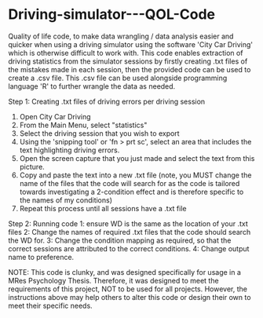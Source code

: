 # Driving-simulator---QOL-Code
Quality of life code, to make data wrangling / data analysis easier and quicker when using a driving simulator using the software 'City Car Driving' which is otherwise difficult to work with.
This code enables extraction of driving statistics from the simulator sessions by firstly creating .txt files of the mistakes made in each session, then the provided code can be used to create a .csv file.
This .csv file can be used alongside programming language 'R' to further wrangle the data as needed.

Step 1: Creating .txt files of driving errors per driving session
1. Open City Car Driving
2. From the Main Menu, select "statistics"
3. Select the driving session that you wish to export
4. Using the 'snipping tool' or 'fn > prt sc', select an area that includes the text highlighting driving errors.
5. Open the screen capture that you just made and select the text from this picture.
6. Copy and paste the text into a new .txt file (note, you MUST change the name of the files that the code will search for as the code is tailored towards investigating a 2-condition effect and is therefore specific to the names of my conditions)
7. Repeat this process until all sessions have a .txt file

Step 2: Running code
1: ensure WD is the same as the location of your .txt files
2: Change the names of required .txt files that the code should search the WD for.
3: Change the condition mapping as required, so that the correct sessions are attributed to the correct conditions.
4: Change output name to preference.

NOTE: This code is clunky, and was designed specifically for usage in a MRes Psychology Thesis. Therefore, it was designed to meet the requirements of this project, NOT to be used for all projects. However, the instructions above may help others to alter this code or design their own to meet their specific needs.
